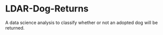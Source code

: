 # LDAR-Dog-Returns
A data science analysis to classify whether or not an adopted dog will be returned.
